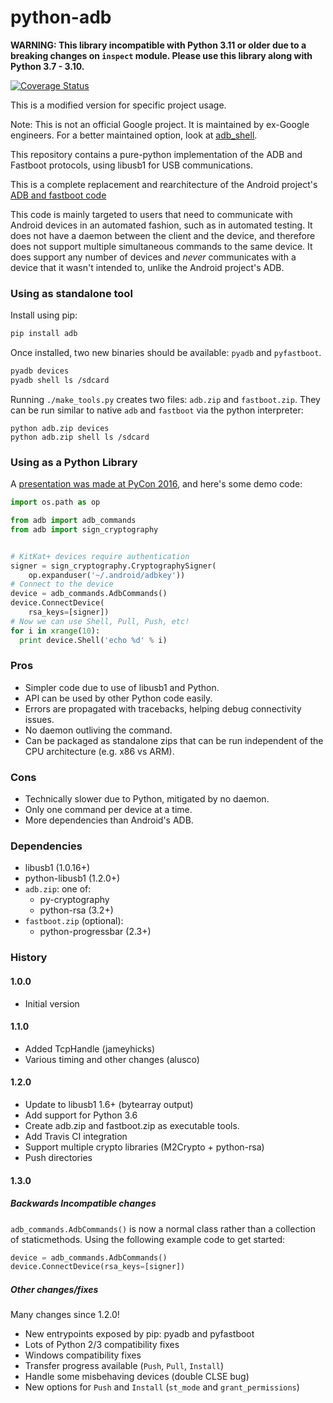 python-adb
==========

**WARNING: This library incompatible with Python 3.11 or older due to a breaking changes on ```inspect``` module. Please use this library along with Python 3.7 - 3.10.**

[![Coverage Status][coverage_img]][coverage_link]

This is a modified version for specific project usage.

Note: This is not an official Google project. It is maintained by ex-Google engineers. For a better maintained option, look at [adb_shell](https://github.com/JeffLIrion/adb_shell).

This repository contains a pure-python implementation of the ADB and Fastboot
protocols, using libusb1 for USB communications.

This is a complete replacement and rearchitecture of the Android project's [ADB
and fastboot code](https://github.com/android/platform_system_core/tree/master/adb)

This code is mainly targeted to users that need to communicate with Android
devices in an automated fashion, such as in automated testing. It does not have
a daemon between the client and the device, and therefore does not support
multiple simultaneous commands to the same device. It does support any number of
devices and _never_ communicates with a device that it wasn't intended to,
unlike the Android project's ADB.


### Using as standalone tool

Install using pip:

```sh
pip install adb
```

Once installed, two new binaries should be available: `pyadb` and `pyfastboot`.

```sh
pyadb devices
pyadb shell ls /sdcard
```

Running `./make_tools.py` creates two files: `adb.zip` and `fastboot.zip`. They
can be run similar to native `adb` and `fastboot` via the python interpreter:

    python adb.zip devices
    python adb.zip shell ls /sdcard

### Using as a Python Library

A [presentation was made at PyCon 2016][pycon_preso], and here's some demo code:

```python
import os.path as op

from adb import adb_commands
from adb import sign_cryptography


# KitKat+ devices require authentication
signer = sign_cryptography.CryptographySigner(
    op.expanduser('~/.android/adbkey'))
# Connect to the device
device = adb_commands.AdbCommands()
device.ConnectDevice(
    rsa_keys=[signer])
# Now we can use Shell, Pull, Push, etc!
for i in xrange(10):
  print device.Shell('echo %d' % i)
```

### Pros

  * Simpler code due to use of libusb1 and Python.
  * API can be used by other Python code easily.
  * Errors are propagated with tracebacks, helping debug connectivity issues.
  * No daemon outliving the command.
  * Can be packaged as standalone zips that can be run independent of the CPU
    architecture (e.g. x86 vs ARM).


### Cons

  * Technically slower due to Python, mitigated by no daemon.
  * Only one command per device at a time.
  * More dependencies than Android's ADB.


### Dependencies

  * libusb1 (1.0.16+)
  * python-libusb1 (1.2.0+)
  * `adb.zip`: one of:
    * py-cryptography
    * python-rsa (3.2+)
  * `fastboot.zip` (optional):
    * python-progressbar (2.3+)

### History

#### 1.0.0

 * Initial version

#### 1.1.0

 * Added TcpHandle (jameyhicks)
 * Various timing and other changes (alusco)

#### 1.2.0

 * Update to libusb1 1.6+ (bytearray output)
 * Add support for Python 3.6
 * Create adb.zip and fastboot.zip as executable tools.
 * Add Travis CI integration
 * Support multiple crypto libraries (M2Crypto + python-rsa)
 * Push directories

#### 1.3.0

##### Backwards Incompatible changes
`adb_commands.AdbCommands()` is now a normal class rather than a collection of staticmethods. Using the following example code to get started:
```py
device = adb_commands.AdbCommands()
device.ConnectDevice(rsa_keys=[signer])
```

##### Other changes/fixes
Many changes since 1.2.0!

* New entrypoints exposed by pip: pyadb and pyfastboot
* Lots of Python 2/3 compatibility fixes
* Windows compatibility fixes
* Transfer progress available (`Push`, `Pull`, `Install`)
* Handle some misbehaving devices (double CLSE bug)
* New options for `Push` and `Install` (`st_mode` and `grant_permissions`)


[coverage_img]: https://coveralls.io/repos/github/google/python-adb/badge.svg?branch=master
[coverage_link]: https://coveralls.io/github/google/python-adb?branch=master
[build_img]: https://travis-ci.org/google/python-adb.svg?branch=master
[build_link]: https://travis-ci.org/google/python-adb
[pycon_preso]: https://docs.google.com/presentation/d/1bv8pmm8TZp4aFxoq2ohA-ms_a3BWci7D3tYvVGIm8T0/pub?start=false&loop=false&delayms=10000
